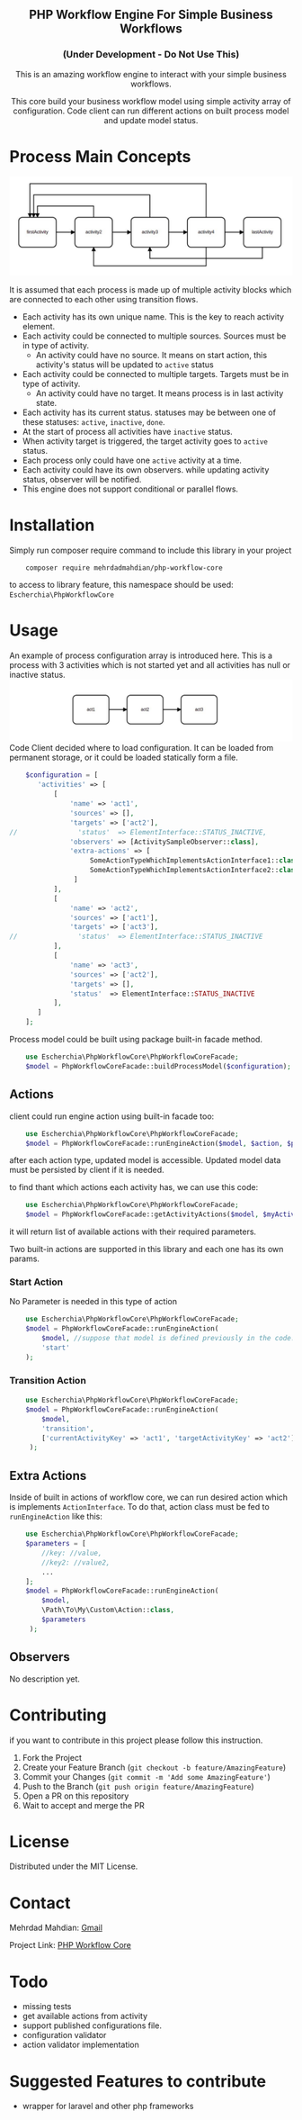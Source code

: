 <h2 align="center">PHP Workflow Engine For Simple Business Workflows</h2>
<h3 align="center">(Under Development - Do Not Use This)</h3>

<p align="center"> This is an amazing workflow engine to interact with your simple business workflows.</p>
<p align="center">This core build your business workflow model using simple activity array of configuration. Code client can run different actions on built process model and update model status.</p>

# Process Main Concepts

![alt Simple Process Example](spe.jpg)

It is assumed that each process is made up of multiple activity blocks which are connected to each other using transition flows.

- Each activity has its own unique name. This is the key to reach activity element.
- Each activity could be connected to multiple sources. Sources must be in type of activity.
    - An activity could have no source. It means on start action, this activity's status will be updated to `active` status
- Each activity could be connected to multiple targets. Targets must be in type of activity.
    - An activity could have no target. It means process is in last activity state.
- Each activity has its current status. statuses may be between one of these statuses: `active`, `inactive`, `done`.
- At the start of process all activities have `inactive` status.
- When activity target is triggered, the target activity goes to `active` status.
- Each process only could have one `active` activity at a time.
- Each activity could have its own observers. while updating activity status, observer will be notified.
- This engine does not support conditional or parallel flows.

# Installation

Simply run composer require command to include this library in your project
```shell script
    composer require mehrdadmahdian/php-workflow-core
```

to access to library feature, this namespace should be used: `Escherchia\PhpWorkflowCore`

<!-- USAGE EXAMPLES -->
# Usage

An example of process configuration array is introduced here. This is a process with 3 activities which is not started yet and all activities has null or inactive status.
![alt Simple Process Example](simple.jpg)
Code Client decided where to load configuration. It can be loaded from permanent storage, or it could be loaded statically form a file.  
```php
    $configuration = [
       'activities' => [
           [
               'name' => 'act1',
               'sources' => [],
               'targets' => ['act2'],
//               'status'  => ElementInterface::STATUS_INACTIVE,
               'observers' => [ActivitySampleObserver::class],
               'extra-actions' => [
                    SomeActionTypeWhichImplementsActionInterface1::class,
                    SomeActionTypeWhichImplementsActionInterface2::class
                ]           
           ],
           [
               'name' => 'act2',
               'sources' => ['act1'],
               'targets' => ['act3'],
//               'status'  => ElementInterface::STATUS_INACTIVE
           ],
           [
               'name' => 'act3',
               'sources' => ['act2'],
               'targets' => [],
               'status'  => ElementInterface::STATUS_INACTIVE
           ],
       ]
    ];
```

Process model could be built using package built-in facade method.

```php
    use Escherchia\PhpWorkflowCore\PhpWorkflowCoreFacade;
    $model = PhpWorkflowCoreFacade::buildProcessModel($configuration);
```

## Actions
client could run engine action using built-in facade too:

```php
    use Escherchia\PhpWorkflowCore\PhpWorkflowCoreFacade;
    $model = PhpWorkflowCoreFacade::runEngineAction($model, $action, $params);
```
after each action type, updated model is accessible. Updated model data must be persisted by client if it is needed.

to find thant which actions each activity has, we can use this code: 
```php
    use Escherchia\PhpWorkflowCore\PhpWorkflowCoreFacade;
    $model = PhpWorkflowCoreFacade::getActivityActions($model, $myActivityKey);
```
it will return list of available actions with their required parameters. 


Two built-in actions are supported in this library and each one has its own params.
### Start Action
No Parameter is needed in this type of action
```php
    use Escherchia\PhpWorkflowCore\PhpWorkflowCoreFacade;
    $model = PhpWorkflowCoreFacade::runEngineAction(
        $model, //suppose that model is defined previously in the code. mdoel is in type of ModelInterface 
        'start'
    );
```

### Transition Action
```php
    use Escherchia\PhpWorkflowCore\PhpWorkflowCoreFacade;
    $model = PhpWorkflowCoreFacade::runEngineAction(
        $model,
        'transition',
        ['currentActivityKey' => 'act1', 'targetActivityKey' => 'act2']
     );
```

## Extra Actions
Inside of built in actions of workflow core, we can run desired action which is implements `ActionInterface`.
To do that, action class must be fed to `runEngineAction` like this:
```php
    use Escherchia\PhpWorkflowCore\PhpWorkflowCoreFacade;
    $parameters = [
        //key: //value,
        //key2: //value2,
        ...
    ];         
    $model = PhpWorkflowCoreFacade::runEngineAction(
        $model,
        \Path\To\My\Custom\Action::class,
        $parameters
     );
```

## Observers
No description yet.

<!-- CONTRIBUTING -->
# Contributing

if you want to contribute in this project please follow this instruction.

1. Fork the Project
2. Create your Feature Branch (`git checkout -b feature/AmazingFeature`)
3. Commit your Changes (`git commit -m 'Add some AmazingFeature'`)
4. Push to the Branch (`git push origin feature/AmazingFeature`)
5. Open a PR on this repository
6. Wait to accept and merge the PR

<!-- LICENSE -->
# License

Distributed under the MIT License.

<!-- CONTACT -->
# Contact

Mehrdad Mahdian: [Gmail](escherchia88@gmail.com)

Project Link: [PHP Workflow Core](https://github.com/escherchia/process-engine-core)


# Todo
- missing tests
- get available actions from activity
- support published configurations file. 
- configuration validator
- action validator implementation

# Suggested Features to contribute
- wrapper for laravel and other php frameworks
